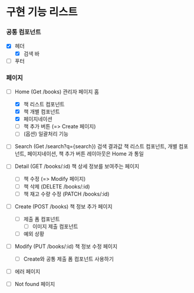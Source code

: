 # 구현 기능 리스트

### 공통 컴포넌트

- [x] 헤더
  - [x] 검색 바
- [ ] 푸터
 
### 페이지

- [ ] Home (Get /books)
  관리자 페이지 홈
  - [x] 책 리스트 컴포넌트
  - [x] 책 개별 컴포넌트
  - [x] 페이지네이션
  - [ ] 책 추가 버튼 (=> Create 페이지)
  - [ ] (옵션) 일괄처리 기능

- [ ] Search (Get /search?q={search})
  검색 결과값 
  책 리스트 컴포넌트, 개별 컴포넌트, 페이지네이션, 책 추가 버튼 레이아웃은 Home 과 통일

- [ ] Detail (GET /books/:id)
  책 상세 정보를 보여주는 페이지
  - [ ] 책 수정 (=> Modify 페이지)
  - [ ] 책 삭제 (DELETE /books/:id)
  - [ ] 책 재고 수량 수정 (PATCH /books/:id)

- [ ] Create (POST /books)
  책 정보 추가 페이지
  - [ ] 제출 폼 컴포넌트
    - [ ] 이미지 제출 컴포넌트
  - [ ] 예외 상황

- [ ] Modify (PUT /books/:id)
  책 정보 수정 페이지
  - [ ] Create와 공통 제출 폼 컴포넌트 사용하기

- [ ] 에러 페이지

- [ ] Not found 페이지
